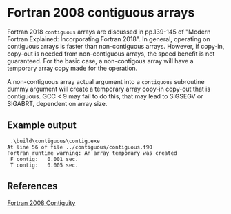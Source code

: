 # Fortran 2008 contiguous arrays

Fortran 2018 `contiguous` arrays are discussed in pp.139-145 of "Modern Fortran Explained: Incorporating Fortran 2018".
In general, operating on contiguous arrays is faster than non-contiguous arrays.
However, if copy-in, copy-out is needed from non-contiguous arrays, the speed benefit is not guaranteed.
For the basic case, a non-contigous array will have a temporary array copy made for the operation.

A non-contiguous array actual argument into a `contiguous` subroutine dummy argument will create a temporary array copy-in copy-out that is contiguous.
GCC &lt; 9 may fail to do this, that may lead to SIGSEGV or SIGABRT, dependent on array size.

## Example output

```
 .\build\contiguous\contig.exe
At line 56 of file ../contiguous/contiguous.f90
Fortran runtime warning: An array temporary was created
 F contig:   0.001 sec.
 T contig:   0.005 sec.
```

## References

[Fortran 2008 Contiguity](https://www.ibm.com/support/knowledgecenter/bs/SSGH4D_16.1.0/com.ibm.xlf161.aix.doc/language_ref/contiguity.html)

